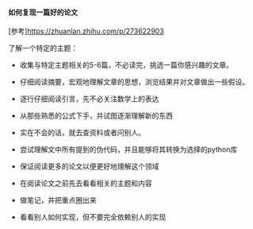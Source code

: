 #### 如何复现一篇好的论文

[参考]https://zhuanlan.zhihu.com/p/273622903

了解一个特定的主题：

- 收集与特定主题相关的5-6篇，不必读完，挑选一篇你感兴趣的文章。
- 仔细阅读摘要，宏观地理解文章的思想，浏览结果并对文章做出一些假设。
- 逐行仔细阅读引言，先不必关注数学上的表达
- 从那些熟悉的公式下手，并试图逐渐理解新的东西
- 实在不会的话，就去查资料或者问别人。
- 尝试理解文中所有提到的伪代码，并且能够将其转换为选择的python库
- 保证阅读更多的论文以便更好地理解这个领域

- 在阅读论文之前先去看看相关的主题和内容
- 做笔记，并把重点圈出来
- 看看别人如何实现，但不要完全依赖别人的实现


